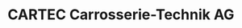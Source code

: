 ---
title: "CARTEC Carrosserie-Technik AG"
url: /studen/cartec-carrosserie-technik-ag/
shop: Autowerkstatt
---